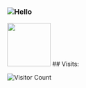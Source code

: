 ### ![Hello](https://i.pinimg.com/originals/ff/46/38/ff4638bb13299ab514a0df5c073051c0.gif)
<img src="https://i.pinimg.com/originals/ff/46/38/ff4638bb13299ab514a0df5c073051c0.gif" width="100" height="100" />
## Visits:

![Visitor Count](https://profile-counter.glitch.me/Vlogo11/count.svg)
<!--
- 🔭 I’m currently working on ...
- 🌱 I’m currently learning ...
- 👯 I’m looking to collaborate on ...
- 🤔 I’m looking for help with ...
- 💬 Ask me about ...
- 📫 How to reach me: ...
- 😄 Pronouns: ...
- ⚡ Fun fact: ...
-->
